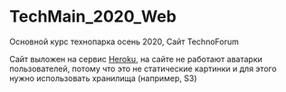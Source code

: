 # TechMain_2020_Web
Основной курс технопарка осень 2020, Сайт TechnoForum

Сайт выложен на сервис [Heroku](https://techno-forum.herokuapp.com), на сайте не работают аватарки пользователей, потому что это не статические картинки и для этого нужно использовать хранилища (например, S3)
